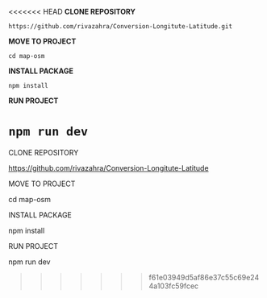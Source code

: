 <<<<<<< HEAD
****CLONE REPOSITORY****

```
https://github.com/rivazahra/Conversion-Longitute-Latitude.git
```

**MOVE TO PROJECT**

`cd map-osm`

**INSTALL PACKAGE**

`npm install`

**RUN PROJECT**

`npm run dev`
=======
CLONE REPOSITORY 

https://github.com/rivazahra/Conversion-Longitute-Latitude

MOVE TO PROJECT

cd map-osm

INSTALL PACKAGE

npm install

RUN PROJECT

npm run dev
>>>>>>> f61e03949d5af86e37c55c69e244a103fc59fcec
